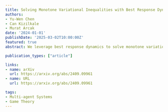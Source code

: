 ```yaml
---
title: Solving Monotone Variational Inequalities with Best Response Dynamics
authors:
- Yu-Wen Chen
- Can Kizilkale
- Murat Arcak
date: '2024-01-01'
publishDate: '2025-03-02T10:00:00Z'
featured: true
abstract: We leverage best response dynamics to solve monotone variational inequalities on compact and convex sets. Specialization of the method to variational inequalities in game theory recovers convergence results to Nash equilibria when agents select the best response to the current distribution of strategies. We apply the method to generalize population games with additional convex constraints. Furthermore, we explore the robustness of the method by introducing various types of time-varying disturbances.

publication_types: ["article"]

links:
- name: arXiv
  url: https://arxiv.org/abs/2409.09961
- name: URL
  url: https://arxiv.org/abs/2409.09961

tags:
- Multi-agent Systems
- Game Theory
---
```

